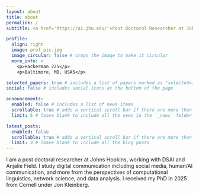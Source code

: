 ```yaml
---
layout: about
title: about
permalink: /
subtitle: <a href='https://ai.jhu.edu/'>Post Doctoral Researcher at Johns Hopkins DSAI</a>

profile:
  align: right
  image: prof_pic.jpg
  image_circular: false # crops the image to make it circular
  more_info: >
    <p>Hackerman 225</p>
    <p>Baltimore, MD, USA5</p>

selected_papers: true # includes a list of papers marked as "selected={true}"
social: false # includes social icons at the bottom of the page

announcements:
  enabled: false # includes a list of news items
  scrollable: true # adds a vertical scroll bar if there are more than 3 news items
  limit: 5 # leave blank to include all the news in the `_news` folder

latest_posts:
  enabled: false
  scrollable: true # adds a vertical scroll bar if there are more than 3 new posts items
  limit: 3 # leave blank to include all the blog posts
---
```


I am a post doctoral researcher at Johns Hopkins, working with DSAI and Anjalie Field. I study digital communication including social media, human/AI communication, and more from the perspectives of computational linguistics, network science, and data analysis. I received my PhD in 2025 from Cornell under Jon Kleinberg.
